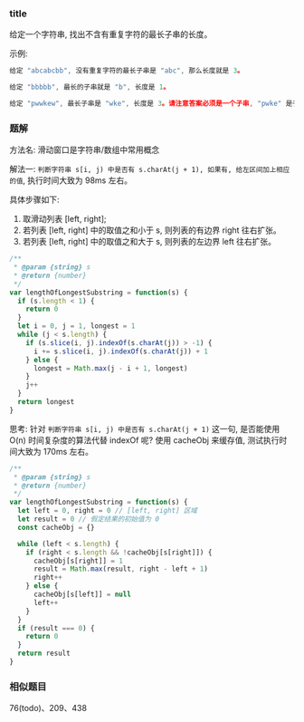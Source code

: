### title

给定一个字符串, 找出不含有重复字符的最长子串的长度。

示例:

```js
给定 "abcabcbb", 没有重复字符的最长子串是 "abc", 那么长度就是 3。

给定 "bbbbb", 最长的子串就是 "b", 长度是 1。

给定 "pwwkew", 最长子串是 "wke", 长度是 3。请注意答案必须是一个子串, "pwke" 是子序列而不是子串。
```

### 题解

方法名: 滑动窗口是字符串/数组中常用概念

解法一: `判断字符串 s[i, j) 中是否有 s.charAt(j + 1), 如果有, 给左区间加上相应的值`, 执行时间大致为 98ms 左右。

具体步骤如下:

1. 取滑动列表 [left, right];
2. 若列表 [left, right] 中的取值之和小于 s, 则列表的有边界 right 往右扩张。
3. 若列表 [left, right] 中的取值之和大于 s, 则列表的左边界 left 往右扩张。

```js
/**
 * @param {string} s
 * @return {number}
 */
var lengthOfLongestSubstring = function(s) {
  if (s.length < 1) {
    return 0
  }
  let i = 0, j = 1, longest = 1
  while (j < s.length) {
    if (s.slice(i, j).indexOf(s.charAt(j)) > -1) {
      i += s.slice(i, j).indexOf(s.charAt(j)) + 1
    } else {
      longest = Math.max(j - i + 1, longest)
    }
    j++
  }
  return longest
}
```

思考: 针对 `判断字符串 s[i, j) 中是否有 s.charAt(j + 1)` 这一句, 是否能使用 O(n) 时间复杂度的算法代替 indexOf 呢? 使用 cacheObj 来缓存值, 测试执行时间大致为 170ms 左右。

```js
/**
 * @param {string} s
 * @return {number}
 */
var lengthOfLongestSubstring = function(s) {
  let left = 0, right = 0 // [left, right] 区域
  let result = 0 // 假定结果的初始值为 0
  const cacheObj = {}

  while (left < s.length) {
    if (right < s.length && !cacheObj[s[right]]) {
      cacheObj[s[right]] = 1
      result = Math.max(result, right - left + 1)
      right++
    } else {
      cacheObj[s[left]] = null
      left++
    }
  }
  if (result === 0) {
    return 0
  }
  return result
}
```

### 相似题目

76(todo)、209、438